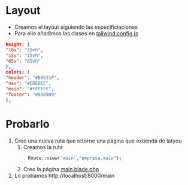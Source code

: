 # Layout
* Creamos el layout siguiendo las especificiaciones
* Para ello añadimos las clases en [tailwind.config.js](../tailwind.config.js)
```json
height: {
"10v": "10vh",
"15v": "15vh",
"65v": "65vh"
},
colors: {
"header": "#E6621F",
"nav": "#EDEDEE",
"main": "#FFFFFF",
"footer": "#898989"
},
```
# Probarlo
1. Creo una nueva ruta que retorne una página que extienda de latyou
   1. Creamos la ruta
   ```php
        Route::view('main',"empresa.main");
    ```
   2. Creo la página [main.blade.php](../resources/views/empresa/main.blade.php)
2. Lo probamos http://localhost:8000/main
